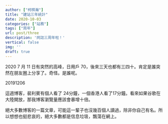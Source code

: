 ```yaml
---
author: ["柯棋瀚"]
title: "建站三年統計"
date: 2020-10-03
categories: ["站務"]
tags: ["周年"]
url: post/three
description: '网誌三周年啦！'
vertical: false
img: ''
draft: true
---
```


2020
7 月 11 日有突然的高峰，日用戶 70，後來三天也都有三四十。肯定是誰突然在朋友圈上分享了。奇怪。是誰呢。


20191206

這週博客，裴利賓有個人看了 24分鐘，一個香港人看了17分鐘。看來如果谷歌在大陸開放，那我博客瀏覽量應該會暴增十倍。

絕大多數博客的一篇文章，可能這一輩子也沒幾百個人讀過，除非你自己有名。所以想想也挺悲哀的，絕大多數都是信息垃圾，飄蕩在網上。